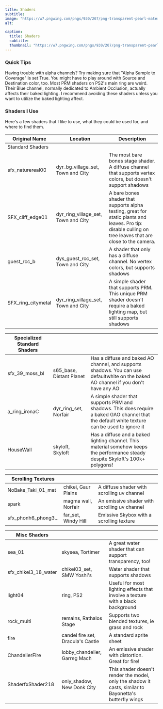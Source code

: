 ```yaml
---
title: Shaders
subtitle: 
image: "https://w7.pngwing.com/pngs/930/207/png-transparent-pearl-material-sphere-pearl-balloon-download-with-transparent-background-free.png"
alt: 

caption:
  title: Shaders
  subtitle: 
  thumbnail: "https://w7.pngwing.com/pngs/930/207/png-transparent-pearl-material-sphere-pearl-balloon-download-with-transparent-background-free.png"
---
```


### Quick Tips
Having trouble with alpha channels? Try making sure that "Alpha Sample to Coverage" is set True. You might have to play around with Source and Destination color, too.
Most PRM shaders on PS2's main ring are weird. Their Blue channel, normally dedicated to Ambient Occlusion, actually affects their baked lighting. I recommend avoiding these shaders unless you want to utilize the baked lighting affect.

### Shaders I Use
Here's a few shaders that I like to use, what they could be used for, and where to find them.

| Original Name | Location | Description |
| ----------| ----------| ----------|
| Standard Shaders |
| sfx_naturereal00 | dyr_bg_village_set, Town and City | The most bare bones stage shader. A diffuse channel that supports vertex colors, but doesn't support shadows |
| SFX_cliff_edge01 | dyr_ring_village_set, Town and City | A bare bones shader that supports alpha testing, great for static plants and leaves. Pro tip: disable culling on tree leaves that are close to the camera. |
| guest_rcc_b | dys_guest_rcc_set, Town and City | A shader that only has a diffuse channel. No vertex colors, but supports shadows |
| SFX_ring_citymetal | dyr_ring_village_set, Town and City | A simple shader that supports PRM. This unique PRM shader doesn't require a baked lighting map, but still supports shadows |

| Specialized Standard Shaders || |
| ----------| ----------| ----------|
| sfx_39_moss_bl | s65_base, Distant Planet  | Has a diffuse and baked AO channel, and supports shadows. You can use defaultwhite on the baked AO channel if you don't have any AO |
| a_ring_ironaC | dyr_ring_set, Norfair | A simple shader that supports PRM and shadows. This does require a baked GAO channel that the default white texture can be used to ignore it |
| HouseWall | skyloft, Skyloft  | Has a diffuse and a baked lighting channel. This material somehow keeps the performance steady despite Skyloft's 100k+ polygons! |


| Scrolling Textures | | |
| ----------| ----------| ----------|
| NoBake_Taki_01_mat | chikei, Gaur Plains | A diffuse shader with scrolling uv channel |
| spark | magma wall, Norfair | An emissive shader with scrolling uv channel |
| sfx_phonh6_phong3... | far_set, Windy Hill | Emissive Skybox with a scrolling texture |

| Misc Shaders | | |
| ----------| ----------| ----------|
| sea_01 | skysea, Tortimer | A great water shader that can support transparency, too! |
| sfx_chikei3_18_water | chikei03_set, SMW Yoshi's | Water shader that supports shadows |
| light04 | ring, PS2 | Useful for most lighting effects that involve a texture with a black background |
| rock_multi | remains, Rathalos Stage | Supports two blended textures, ie grass and rock |
| fire | candel fire set, Dracula's Castle | A standard sprite sheet |
| ChandelierFire | lobby_chandelier, Garreg Mach | An emissive shader with distortion. Great for fire! |
| ShaderfxShader218 | only_shadow, New Donk City | This shader doesn't render the model, only the shadow it casts, similar to Bayonetta's butterfly wings |